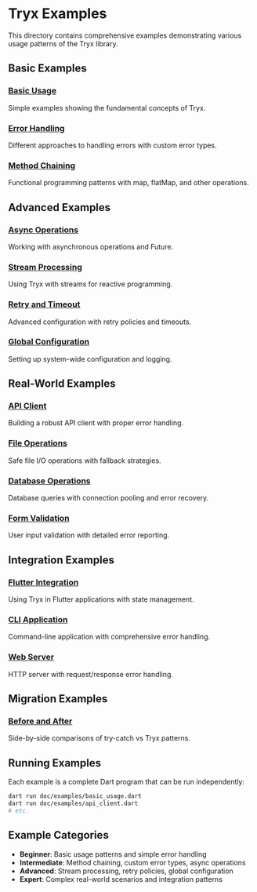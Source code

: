 # Tryx Examples

This directory contains comprehensive examples demonstrating various usage patterns of the Tryx library.

## Basic Examples

### [Basic Usage](basic_usage.dart)

Simple examples showing the fundamental concepts of Tryx.

### [Error Handling](error_handling.dart)

Different approaches to handling errors with custom error types.

### [Method Chaining](method_chaining.dart)

Functional programming patterns with map, flatMap, and other operations.

## Advanced Examples

### [Async Operations](async_operations.dart)

Working with asynchronous operations and Future<Result>.

### [Stream Processing](stream_processing.dart)

Using Tryx with streams for reactive programming.

### [Retry and Timeout](retry_timeout.dart)

Advanced configuration with retry policies and timeouts.

### [Global Configuration](global_config.dart)

Setting up system-wide configuration and logging.

## Real-World Examples

### [API Client](api_client.dart)

Building a robust API client with proper error handling.

### [File Operations](file_operations.dart)

Safe file I/O operations with fallback strategies.

### [Database Operations](database_operations.dart)

Database queries with connection pooling and error recovery.

### [Form Validation](form_validation.dart)

User input validation with detailed error reporting.

## Integration Examples

### [Flutter Integration](flutter_integration.dart)

Using Tryx in Flutter applications with state management.

### [CLI Application](cli_application.dart)

Command-line application with comprehensive error handling.

### [Web Server](web_server.dart)

HTTP server with request/response error handling.

## Migration Examples

### [Before and After](migration_examples.dart)

Side-by-side comparisons of try-catch vs Tryx patterns.

## Running Examples

Each example is a complete Dart program that can be run independently:

```bash
dart run doc/examples/basic_usage.dart
dart run doc/examples/api_client.dart
# etc.
```

## Example Categories

- **Beginner**: Basic usage patterns and simple error handling
- **Intermediate**: Method chaining, custom error types, async operations
- **Advanced**: Stream processing, retry policies, global configuration
- **Expert**: Complex real-world scenarios and integration patterns
